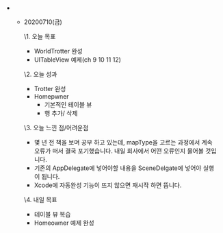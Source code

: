 - - 20200710(금)

    

    \1. 오늘 목표

    - WorldTrotter 완성
    - UITableView 예제(ch 9 10 11 12)

    \2. 오늘 성과

    - Trotter 완성
    - Homepwner
      - 기본적인 테이블 뷰
      - 행 추가/ 삭제

    \3. 오늘 느낀 점/어려운점

    - 몇 년 전 책을 보며 공부 하고 있는데, mapType을 고르는 과정에서 계속 오류가 떠서 결국 포기했습니다. 내일 회사에서 어떤 오류인지 물어볼 것입니다.
    - 기존의 AppDelegate에 넣어야할 내용을 SceneDelgate에 넣어야 실행이 됩니다.
    - Xcode에 자동완성 기능이 뜨지 않으면 재시작 하면 뜹니다.

    \4. 내일 목표

    - 테이블 뷰 복습
    - Homeowner 예제 완성

